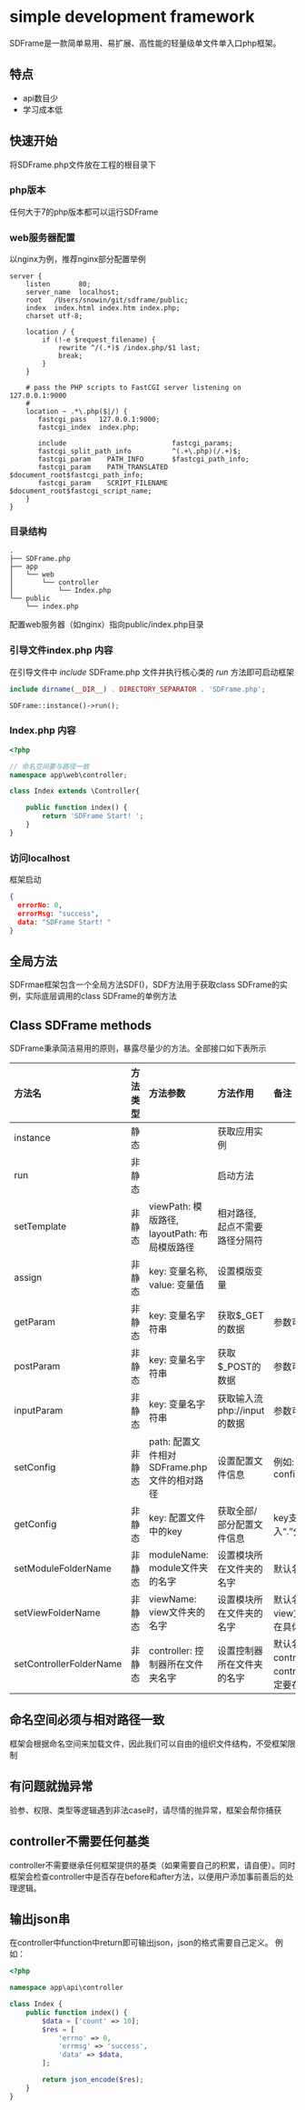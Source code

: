 # simple development framework
SDFrame是一款简单易用、易扩展、高性能的轻量级单文件单入口php框架。

## 特点
- api数目少
- 学习成本低

## 快速开始
将SDFrame.php文件放在工程的根目录下
### php版本
任何大于7的php版本都可以运行SDFrame
### web服务器配置
以nginx为例，推荐nginx部分配置举例
```
server {
    listen       80;
    server_name  localhost;
    root   /Users/snowin/git/sdframe/public;
    index  index.html index.htm index.php;
    charset utf-8;

    location / {
        if (!-e $request_filename) {
            rewrite ^/(.*)$ /index.php/$1 last;
            break;
        }
    }

    # pass the PHP scripts to FastCGI server listening on 127.0.0.1:9000
    #
    location ~ .*\.php($|/) {
       fastcgi_pass   127.0.0.1:9000;
       fastcgi_index  index.php;

       include                          fastcgi_params;
       fastcgi_split_path_info          ^(.+\.php)(/.+)$;
       fastcgi_param    PATH_INFO       $fastcgi_path_info;
       fastcgi_param    PATH_TRANSLATED $document_root$fastcgi_path_info;
       fastcgi_param    SCRIPT_FILENAME $document_root$fastcgi_script_name;
    }
}
```

### 目录结构
```
.
├── SDFrame.php
├── app
│   └── web
│       └── controller
│           └── Index.php
└── public
    └── index.php
```
配置web服务器（如nginx）指向public/index.php目录
### 引导文件index.php 内容
在引导文件中 _include_ SDFrame.php 文件并执行核心类的 _run_ 方法即可启动框架
```php
include dirname(__DIR__) . DIRECTORY_SEPARATOR . 'SDFrame.php';

SDFrame::instance()->run();
```
### Index.php 内容
```php
<?php

// 命名空间要与路径一致
namespace app\web\controller;

class Index extends \Controller{

    public function index() {
        return 'SDFrame Start! ';
    }
}
```
### 访问localhost
框架启动
```json
{
  errorNo: 0,
  errorMsg: "success",
  data: "SDFrame Start! "
}
```

## 全局方法
SDFrmae框架包含一个全局方法SDF()，SDF方法用于获取class SDFrame的实例，实际底层调用的class SDFrame的单例方法

## Class SDFrame methods
SDFrame秉承简洁易用的原则，暴露尽量少的方法。全部接口如下表所示

|方法名|方法类型|方法参数|方法作用|备注|
|:---|:---|:---|:---|:---|
|instance|静态||获取应用实例||
|run|非静态||启动方法||
|setTemplate|非静态|viewPath: 模版路径, layoutPath: 布局模版路径|相对路径, 起点不需要路径分隔符|
|assign|非静态|key: 变量名称, value: 变量值|设置模版变量
|getParam|非静态|key: 变量名字符串|获取$_GET的数据|参数可以为空|
|postParam|非静态|key: 变量名字符串|获取$_POST的数据|参数可以为空|
|inputParam|非静态|key: 变量名字符串|获取输入流php://input的数据|参数可以为空|
|setConfig|非静态|path: 配置文件相对SDFrame.php文件的相对路径|设置配置文件信息|例如: config/Config.php|
|getConfig|非静态|key: 配置文件中的key|获取全部/部分配置文件信息|key支持多级，传入“.”分割的字符串|
|setModuleFolderName|非静态|moduleName: module文件夹的名字|设置模块所在文件夹的名字|默认名字为app|
|setViewFolderName|非静态|viewName: view文件夹的名字|设置模块所在文件夹的名字|默认名字为view，view文件夹一定要在具体的模块下|
|setControllerFolderName|非静态|controller: 控制器所在文件夹名字|设置控制器所在文件夹的名字|默认名字为controller，controller文件夹一定要在具体模块下|


## 命名空间必须与相对路径一致
框架会根据命名空间来加载文件，因此我们可以自由的组织文件结构，不受框架限制

## 有问题就抛异常
验参、权限、类型等逻辑遇到非法case时，请尽情的抛异常，框架会帮你捕获

## controller不需要任何基类
controller不需要继承任何框架提供的基类（如果需要自己的积累，请自便）。同时框架会检查controller中是否存在before和after方法，以便用户添加事前善后的处理逻辑。

## 输出json串
在controller中function中return即可输出json，json的格式需要自己定义。
例如：

```php
<?php

namespace app\api\controller

class Index {
    public function index() {
        $data = ['count' => 10];
        $res = [
            'errno' => 0,
            'errmsg' => 'success',
            'data' => $data,
        ];

        return json_encode($res);
    }
}
```
